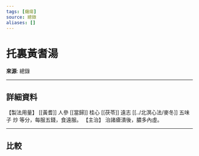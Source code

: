 ```yaml
---
tags: [癰瘍]
source: 總錄
aliases: []
---
```


# 托裏黃耆湯

**來源**: 總錄  

---

## 詳細資料
【製法用量】 [[黃耆]] 人參 [[當歸]] 桂心 [[茯苓]] 遠志 [[../北溟心法/麥冬]] 五味子
炒
等分，每服五錢，食遠服。
【主治】
治諸瘡潰後，膿多內虛。

---

## 比較
